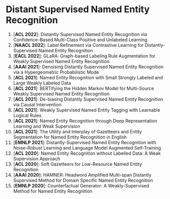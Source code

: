 # Distant Supervised Named Entity Recognition

1. [**ACL 2022**]: Distantly Supervised Named Entity Recognition via Confidence-Based Multi-Class Positive and Unlabeled Learning
2. [**NAACL 2022**]: Label Refinement via Contrastive Learning for Distantly-Supervised Named Entity Recognition
3. [**EACL 2022**]: GLaRA: Graph-based Labeling Rule Augmentation for Weakly Supervised Named Entity Recognition
4. [**AAAI 2021**]: Denoising Distantly Supervised Named Entity Recognition via a Hypergeometric Probabilistic
Mode
5. [**ACL 2021**]: Named Entity Recognition with Small Strongly Labeled and Large Weakly Labeled Data
6. [**ACL 2021**]: BERTifying the Hidden Markov Model for Multi-Source Weakly Supervised Named Entity Recognition
7. [**ACL 2021**]: De-biasing Distantly Supervised Named Entity Recognition via Causal Intervention
8. [**ACL 2021**]: Weakly Supervised Named Entity Tagging with Learnable Logical Rules
9. [**ACL 2021**]: Named Entity Recognition through Deep Representation Learning and Weak Supervision
10. [**ACL 2021**]: The Utility and Interplay of Gazetteers and Entity Segmentation for Named Entity Recognition in English
11. [**EMNLP 2021**]: Distantly-Supervised Named Entity Recognition with Noise-Robust Learning and Language Model Augmented Self-Training
12. [**ACL 2020**]: Named Entity Recognition without Labelled Data: A Weak Supervision Approach
13. [**ACL 2020**]: Soft Gazetteers for Low-Resource Named Entity Recognition
14. [**AAAI 2020**]: HAMNER: Headword Amplified Multi-span Distantly Supervised Method for Domain Specific Named Entity
Recognition
15. [**EMNLP 2020**]: Counterfactual Generator: A Weakly-Supervised Method for Named Entity Recognition
